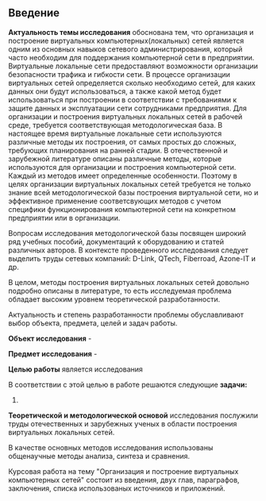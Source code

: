 ## Введение
**Актуальность темы исследования** обоснована тем, что организация и построение виртуальных компьютерных(локальных) сетей является одним из основных навыков сетевого администрирования, который часто необходим для поддержания компьютерной сети в предприятии.
Виртуальные локальные сети предоставляют возможности организации безопасности трафика и гибкости сети. 
В процессе организации виртуальных сетей определяется сколько необходимо сетей, для каких данных они будут использоваться, а также какой метод будет использоваться при построении в соответствии с требованиями к защите данных и эксплуатации сети сотрудниками предприятия. 
Для организации и построения виртуальных локальных сетей в рабочей среде, требуется соответствующая методологическая база.
В настоящее время виртуальные локальные сети используются различные методы их построения, от самых простых до сложных, требующих планирования на ранней стадии. 
В отечественной и зарубежной литературе описаны различные методы, которые используются для организации и построения компьютерной сети.
Каждый из методов имеет определенные особенности.
Поэтому в целях организации виртуальных локальных сетей требуется не только знание всей методологической базы построения виртуальной сети, но и эффективное применение соответсвующих методов с учетом специфики функционирования компьютерной сети на конкретном предприятии или в организации.

Вопросам исследования методологической базы посвящен широкий ряд учебных пособий, документаций к оборудованию и статей различных авторов. В контексте проведенного исследования следует выделить труды сетевых компаний: D-Link, QTech, Fiberroad, Azone-IT и др. 

В целом, методы построения виртуальных локальных сетей довольно подробно описаны в литературе, то есть исследуемая проблема обладает высоким уровнем теоретической разработанности.

Актуальность и степень разработанности проблемы обуславливают выбор объекта, предмета, целей и задач работы.

**Объект исследования** - 

**Предмет исследования** -

**Целью работы** является исследования

В соответствии с этой целью в работе решаются следующие **задачи:**

1.

**Теоретической и методологической основой** исследования послужили труды отечественных и зарубежных ученых в области построения виртуальных локальных сетей.

В качестве основных методов исследования использованы общенаучные методы анализа, синтеза и сравнения.

Курсовая работа на тему "Организация и построение виртуальных компьютерных сетей" состоит из введения, двух глав, параграфов, заключения, списка использованых источников и приложений.
